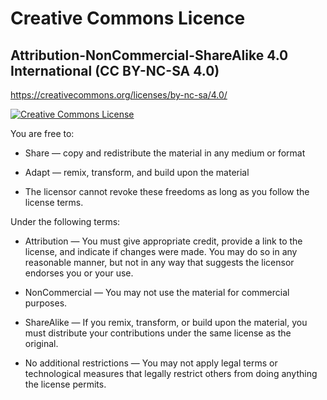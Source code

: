 # Creative Commons Licence

## Attribution-NonCommercial-ShareAlike 4.0 International (CC BY-NC-SA 4.0)

<https://creativecommons.org/licenses/by-nc-sa/4.0/>

<a rel="license" href="http://creativecommons.org/licenses/by-nc-nd/4.0/"><img alt="Creative Commons License" src="docs/assets/img/cc_by-nc-nd.svg" /></a>

You are free to:

- Share — copy and redistribute the material in any medium or format

- Adapt — remix, transform, and build upon the material

- The licensor cannot revoke these freedoms as long as you follow the license terms.

Under the following terms:

- Attribution — You must give appropriate credit, provide a link to the license, and indicate if changes were made. You may do so in any reasonable manner, but not in any way that suggests the licensor endorses you or your use.

- NonCommercial — You may not use the material for commercial purposes.

- ShareAlike — If you remix, transform, or build upon the material, you must distribute your contributions under the same license as the original.

- No additional restrictions — You may not apply legal terms or technological measures that legally restrict others from doing anything the license permits.
